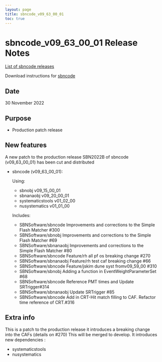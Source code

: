 ```yaml
---
layout: page
title: sbncode_v09_63_00_01
toc: true
---
```


sbncode_v09_63_00_01 Release Notes
=======================================================================================

[List of sbncode releases](https://sbnsoftware.github.io/AnalysisInfrastructure/ReleaseManagement/Releases/List_of_SBN_code_releases)

Download instructions for [sbncode]()

Date
---------------------------------------------------
30 November 2022

Purpose
---------------------------------------------------
* Production patch release

New features
---------------------------------------------------
A new patch to the production release SBN2022B of sbncode (v09_63_00_01)  has been cut and distributed

* sbncode (v09_63_00_01):
  
  Using:
  * sbnobj  v09_15_00_01
  * sbnanaobj v09_20_00_01
  * systematicstools	v01_02_00	
  * nusystematics		v01_01_00	
  
  Includes:
  * SBNSoftware/sbncode Improvements and corrections to the Simple Flash Matcher #300 
  * SBNSoftware/sbnobj Improvements and corrections to the Simple Flash Matcher #69 
  * SBNSoftware/sbnanaobj Improvements and corrections to the Simple Flash Matcher #80
  * SBNSoftware/sbncode Feature/rh all pf os breaking change #270
  * SBNSoftware/sbnanaobj Feature/rh test caf breaking change #66 
  * SBNSoftware/sbncode Feature/jskim dune syst fromv09_59_00 #310
  * SBNSoftware/sbnobj Adding a function in EventWeightParameterSet #68
  * SBNSoftware/sbncode Reference PMT times and Update SRTrigger#314
  * SBNSoftware/sbnanaobj Update SRTrigger #85 
  * SBNSoftware/sbncode Add in CRT-Hit match filling to CAF. Refactor time reference of CRT.#316


Extra info
---------------------------------------------------
 This is a patch to the production release it introduces a breaking change into the CAFs (details on #270)
 This will be merged to develop.
 It introduces new dependencies :
  * systematicstools	
  * nusystematics		
